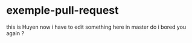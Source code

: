 # exemple-pull-request
this is Huyen
now i have to edit something here in master 
do i bored you again ?
